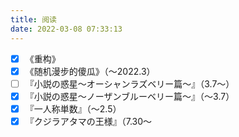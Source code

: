```yaml
---
title: 阅读
date: 2022-03-08 07:33:13
---
```

- [x] 《重构》
- [x] 《随机漫步的傻瓜》（～2022.3）
- [ ] 『小説の惑星〜オーシャンラズベリー篇～』（3.7〜）
- [x] 『小説の惑星〜ノーザンブルーベリー篇～』（～3.7）
- [x] 『一人称単数』（～2.5）
- [x] 『クジラアタマの王様』（7.30〜
